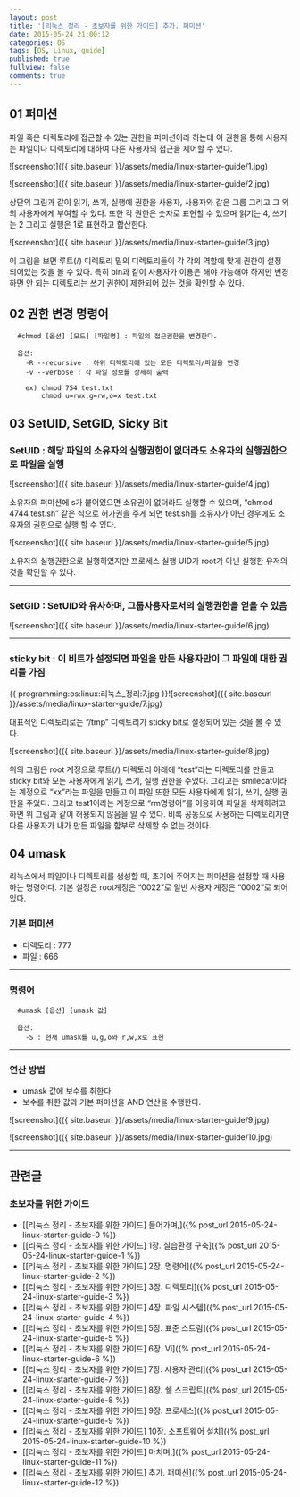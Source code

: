 ```yaml
---
layout: post
title: '[리눅스 정리 - 초보자를 위한 가이드] 추가. 퍼미션'
date: 2015-05-24 21:00:12
categories: OS
tags: [OS, Linux, guide]
published: true
fullview: false
comments: true
---
```


## 01 퍼미션

파일 혹은 디렉토리에 접근할 수 있는 권한을 퍼미션이라 하는데 이 권한을 통해 사용자는 파일이나 디렉토리에 대하여 다른 사용자의 접근을 제어할 수 있다.

![screenshot]({{ site.baseurl }}/assets/media/linux-starter-guide/1.jpg)

![screenshot]({{ site.baseurl }}/assets/media/linux-starter-guide/2.jpg)

상단의 그림과 같이 읽기, 쓰기, 실행에 권한을 사용자, 사용자와 같은 그룹 그리고 그 외의 사용자에게 부여할 수 있다. 또한 각 권한은 숫자로 표현할 수 있으며 읽기는 4, 쓰기는 2 그리고 실행은 1로 표현하고 합산한다.

![screenshot]({{ site.baseurl }}/assets/media/linux-starter-guide/3.jpg)

이 그림을 보면 루트(/) 디렉토리 밑의 디렉토리들이 각 각의 역할에 맞게 권한이 설정 되어있는 것을 볼 수 있다. 특히 bin과 같이 사용자가 이용은 해야 가능해야 하지만 변경하면 안 되는 디렉토리는 쓰기 권한이 제한되어 있는 것을 확인할 수 있다.


## 02 권한 변경 명령어

      #chmod [옵션] [모드] [파일명] : 파일의 접근권한을 변경한다.

      옵션:
      	-R --recursive : 하위 디렉토리에 있는 모든 디렉토리/파일을 변경
      	-v --verbose : 각 파일 정보를 상세히 출력

      	ex) chmod 754 test.txt
          	chmod u=rwx,g=rw,o=x test.txt


## 03 SetUID, SetGID, Sicky Bit

### SetUID : 해당 파일의 소유자의 실행권한이 없더라도 소유자의 실행권한으로 파일을 실행

![screenshot]({{ site.baseurl }}/assets/media/linux-starter-guide/4.jpg)

소유자의 퍼미션에 s가 붙어있으면 소유권이 없더라도 실행할 수 있으며, “chmod 4744 test.sh” 같은 식으로 허가권을 주게 되면 test.sh를 소유자가 아닌 경우에도 소유자의 권한으로 실행 할 수 있다.

![screenshot]({{ site.baseurl }}/assets/media/linux-starter-guide/5.jpg)

소유자의 실행권한으로 실행하였지만 프로세스 실행 UID가 root가 아닌 실행한 유저의 것을 확인할 수 있다.

* * *

### SetGID : SetUID와 유사하며, 그룹사용자로서의 실행권한을 얻을 수 있음 

![screenshot]({{ site.baseurl }}/assets/media/linux-starter-guide/6.jpg)

* * *

### sticky bit : 이 비트가 설정되면 파일을 만든 사용자만이 그 파일에 대한 권리를 가짐

{{ programming:os:linux:리눅스_정리:7.jpg }}![screenshot]({{ site.baseurl }}/assets/media/linux-starter-guide/7.jpg)

대표적인 디렉토리로는 “/tmp” 디렉토리가 sticky bit로 설정되어 있는 것을 볼 수 있다.

![screenshot]({{ site.baseurl }}/assets/media/linux-starter-guide/8.jpg)

위의 그림은 root 계정으로 루트(/) 디렉토리 아래에 “test”라는 디렉토리를 만들고 sticky bit와 모든 사용자에게 읽기, 쓰기, 실행 권한을 주었다. 그리고는 smilecat이라는 계정으로 “xx”라는 파일을 만들고 이 파일 또한 모든 사용자에게 읽기, 쓰기, 실행 권한을 주었다. 그리고 test1이라는 계정으로 “rm명령어”를 이용하여 파일을 삭제하려고 하면 위 그림과 같이 허용되지 않음을 알 수 있다. 비록 공동으로 사용하는 디렉토리지만 다른 사용자가 내가 만든 파일을 함부로 삭제할 수 없는 것이다.


## 04 umask

리눅스에서 파일이나 디렉토리를 생성할 때, 초기에 주어지는 퍼미션을 설정할 때 사용하는 명령어다. 기본 설정은 root계정은 “0022”로 일반 사용자 계정은 “0002”로 되어있다.


### 기본 퍼미션

* 디렉토리 : 777
* 파일 : 666

* * *

### 명령어

      #umask [옵션] [umask 값]

      옵션:
      	-S : 현재 umask를 u,g,o와 r,w,x로 표현

* * *

### 연산 방법

* umask 값에 보수를 취한다.
* 보수를 취한 값과 기본 퍼미션을 AND 연산을 수행한다.

![screenshot]({{ site.baseurl }}/assets/media/linux-starter-guide/9.jpg)

![screenshot]({{ site.baseurl }}/assets/media/linux-starter-guide/10.jpg)


* * *

## 관련글

### 초보자를 위한 가이드

* [[리눅스 정리 - 초보자를 위한 가이드] 들어가며,]({% post_url 2015-05-24-linux-starter-guide-0 %})
* [[리눅스 정리 - 초보자를 위한 가이드] 1장. 실습환경 구축]({% post_url 2015-05-24-linux-starter-guide-1 %})
* [[리눅스 정리 - 초보자를 위한 가이드] 2장. 명령어]({% post_url 2015-05-24-linux-starter-guide-2 %})
* [[리눅스 정리 - 초보자를 위한 가이드] 3장. 디렉토리]({% post_url 2015-05-24-linux-starter-guide-3 %})
* [[리눅스 정리 - 초보자를 위한 가이드] 4장. 파일 시스템]({% post_url 2015-05-24-linux-starter-guide-4 %})
* [[리눅스 정리 - 초보자를 위한 가이드] 5장. 표준 스트림]({% post_url 2015-05-24-linux-starter-guide-5 %})
* [[리눅스 정리 - 초보자를 위한 가이드] 6장. Vi]({% post_url 2015-05-24-linux-starter-guide-6 %})
* [[리눅스 정리 - 초보자를 위한 가이드] 7장. 사용자 관리]({% post_url 2015-05-24-linux-starter-guide-7 %})
* [[리눅스 정리 - 초보자를 위한 가이드] 8장. 쉘 스크립트]({% post_url 2015-05-24-linux-starter-guide-8 %})
* [[리눅스 정리 - 초보자를 위한 가이드] 9장. 프로세스]({% post_url 2015-05-24-linux-starter-guide-9 %})
* [[리눅스 정리 - 초보자를 위한 가이드] 10장. 소프트웨어 설치]({% post_url 2015-05-24-linux-starter-guide-10 %})
* [[리눅스 정리 - 초보자를 위한 가이드] 마치며,]({% post_url 2015-05-24-linux-starter-guide-11 %})
* [[리눅스 정리 - 초보자를 위한 가이드] 추가. 퍼미션]({% post_url 2015-05-24-linux-starter-guide-12 %})

